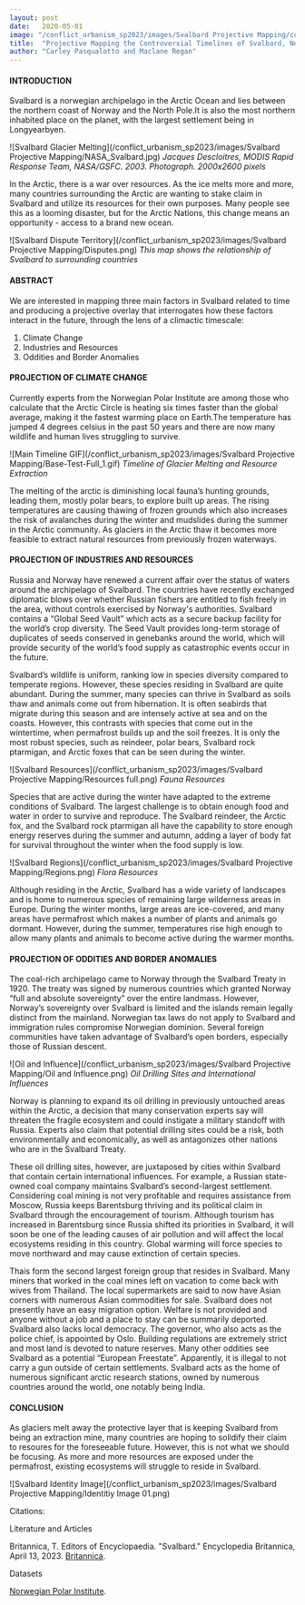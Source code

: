 ```yaml
---
layout: post
date:   2020-05-01
image: "/conflict_urbanism_sp2023/images/Svalbard Projective Mapping/coverimage_01.jpeg"
title:  "Projective Mapping the Controversial Timelines of Svalbard, Norway"
author: "Carley Pasqualotto and Maclane Regan"
---
```

#### **INTRODUCTION**  

Svalbard is a norwegian archipelago in the Arctic Ocean and lies between the northern coast of Norway and the North Pole.It is also the most northern inhabited place on the planet, with the largest settlement being in Longyearbyen.  


![Svalbard Glacier Melting](/conflict_urbanism_sp2023/images/Svalbard Projective Mapping/NASA_Svalbard.jpg)
*Jacques Descloitres, MODIS Rapid Response Team, NASA/GSFC. 2003. Photograph. 2000x2600 pixels*  

In the Arctic, there is a war over resources. As the ice melts more and more, many countries surrounding the Arctic are wanting to stake claim in Svalbard and utilize its resources for their own purposes. Many people see this as a looming disaster, but for the Arctic Nations, this change means an opportunity - access to a brand new ocean.  


![Svalbard Dispute Territory](/conflict_urbanism_sp2023/images/Svalbard Projective Mapping/Disputes.png)
*This map shows the relationship of Svalbard to surrounding countries*  


#### **ABSTRACT**

We are interested in mapping three main factors in Svalbard related to time and producing a projective overlay that interrogates how these factors interact in the future, through the lens of a climactic timescale:

1. Climate Change
1. Industries and Resources
1. Oddities and Border Anomalies


#### PROJECTION OF CLIMATE CHANGE

Currently experts from the Norwegian Polar Institute are among those who calculate that the Arctic Circle is heating six times faster than the global average, making it the fastest warming place on Earth.The temperature has jumped 4 degrees celsius in the past 50 years and there are now many wildlife and human lives struggling to survive.


![Main Timeline GIF](/conflict_urbanism_sp2023/images/Svalbard Projective Mapping/Base-Test-Full_1.gif)
*Timeline of Glacier Melting and Resource Extraction*  


The melting of the arctic is diminishing local fauna’s hunting grounds, leading them, mostly polar bears, to explore built up areas. The rising temperatures are causing thawing of frozen grounds which also increases the risk of avalanches during the winter and mudslides during the summer in the Arctic community. As glaciers in the Arctic thaw it becomes more feasible to extract natural resources from previously frozen waterways.




#### PROJECTION OF INDUSTRIES AND RESOURCES

Russia and Norway have renewed a current affair over the status of waters around the archipelago of Svalbard. The countries have recently exchanged diplomatic blows over whether Russian fishers are entitled to fish freely in the area, without controls exercised by Norway's authorities. Svalbard contains a “Global Seed Vault” which acts as a secure backup facility for the world’s crop diversity. The Seed Vault provides long-term storage of duplicates of seeds conserved in genebanks around the world, which will provide security of the world’s food supply as catastrophic events occur in the future.

Svalbard’s wildlife is uniform, ranking low in species diversity compared to temperate regions. However, these species residing in Svalbard are quite abundant. During the summer, many species can thrive in Svalbard as soils thaw and animals come out from hibernation. It is often seabirds that migrate during this season and are intensely active at sea and on the coasts. However, this contrasts with species that come out in the wintertime, when permafrost builds up and the soil freezes. It is only the most robust species, such as reindeer, polar bears, Svalbard rock ptarmigan, and Arctic foxes that can be seen during the winter.


![Svalbard Resources](/conflict_urbanism_sp2023/images/Svalbard Projective Mapping/Resources full.png)
*Fauna Resources*  


Species that are active during the winter have adapted to the extreme conditions of Svalbard. The largest challenge is to obtain enough food and water in order to survive and reproduce. The Svalbard reindeer, the Arctic fox, and the Svalbard rock ptarmigan all have the capability to store enough energy reserves during the summer and autumn, adding a layer of body fat for survival throughout the winter when the food supply is low. 


![Svalbard Regions](/conflict_urbanism_sp2023/images/Svalbard Projective Mapping/Regions.png)
*Flora Resources*  

Although residing in the Arctic, Svalbard has a wide variety of landscapes and is home to numerous species of remaining large wilderness areas in Europe. During the winter months, large areas are ice-covered, and many areas have permafrost which makes a number of plants and animals go dormant. However, during the summer, temperatures rise high enough to allow many plants and animals to become active during the warmer months.


#### PROJECTION OF ODDITIES AND BORDER ANOMALIES

The coal-rich archipelago came to Norway through the Svalbard Treaty in 1920. The treaty was signed by numerous countries which granted Norway “full and absolute sovereignty” over the entire landmass. However, Norway’s sovereignty over Svalbard is limited and the islands remain legally distinct from the mainland. Norwegian tax laws do not apply to Svalbard and immigration rules compromise Norwegian dominion. Several foreign communities have taken advantage of Svalbard’s open borders, especially those of Russian descent. 


![Oil and Influence](/conflict_urbanism_sp2023/images/Svalbard Projective Mapping/Oil and Influence.png)
*Oil Drilling Sites and International Influences*  


Norway is planning to expand its oil drilling in previously untouched areas within the Arctic, a decision that many conservation experts say will threaten the fragile ecosystem and could instigate a military standoff with Russia. Experts also claim that potential drilling sites could be a risk, both environmentally and economically, as well as antagonizes other nations who are in the Svalbard Treaty. 

These oil drilling sites, however, are juxtaposed by cities within Svalbard that contain certain international influences. For example, a Russian state-owned coal company maintains Svalbard’s second-largest settlement. Considering coal mining is not very profitable and requires assistance from Moscow, Russia keeps Barentsburg thriving and its political claim in Svalbard through the encouragement of tourism. Although tourism has increased in Barentsburg since Russia shifted its priorities in Svalbard, it will soon be one of the leading causes of air pollution and will affect the local ecosystems residing in this country. Global warming will force species to move northward and may cause extinction of certain species.

Thais form the second largest foreign group that resides in Svalbard. Many miners that worked in the coal mines left on vacation to come back with wives from Thailand. The local supermarkets are said to now have Asian corners with numerous Asian commodities for sale. Svalbard does not presently have an easy migration option. Welfare is not provided and anyone without a job and a place to stay can be summarily deported. Svalbard also lacks local democracy. The governor, who also acts as the police chief, is appointed by Oslo. Building regulations are extremely strict and most land is devoted to nature reserves. Many other oddities see Svalbard as a potential “European Freestate”. Apparently, it is illegal to not carry a gun outside of certain settlements. Svalbard acts as the home of numerous significant arctic research stations, owned by numerous countries around the world, one notably being India.

#### CONCLUSION

As glaciers melt away the protective layer that is keeping Svalbard from being an extraction mine, many countries are hoping to solidify their claim to resoures for the foreseeable future. However, this is not what we should be focusing. As more and more resources are exposed under the permafrost, existing ecosystems will struggle to reside in Svalbard.

![Svalbard Identity Image](/conflict_urbanism_sp2023/images/Svalbard Projective Mapping/Identitiy Image 01.png)  


Citations:

Literature and Articles

Britannica, T. Editors of Encyclopaedia. "Svalbard." Encyclopedia Britannica, April 13, 2023. [Britannica](https://www.britannica.com/place/Svalbard).  

Datasets 

[Norwegian Polar Institute](https://www.npolar.no/en/). 
